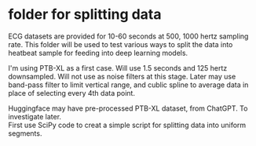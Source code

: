 # folder for splitting data  

ECG datasets are provided for 10-60 seconds at 500, 1000 hertz sampling rate. This folder will be used to test various ways to split the data into heatbeat sample for feeding into deep learning  models.  

I'm using PTB-XL as a first case. Will use 1.5 seconds and 125 hertz downsampled. Will not use as noise filters at this stage. Later may use band-pass filter to limit vertical range, and cublic spline to average data in place of selecting every 4th data point.  

Huggingface may have pre-processed PTB-XL dataset, from ChatGPT. To investigate later.  
First use SciPy code to creat a simple script for splitting data into uniform segments. 

